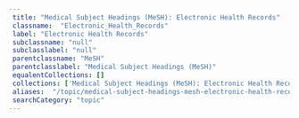 ```yaml
--- 
 title: "Medical Subject Headings (MeSH): Electronic Health Records" 
 classname:  "Electronic_Health_Records" 
 label: "Electronic Health Records" 
 subclassname: "null" 
 subclasslabel: "null" 
 parentclassname: "MeSH" 
 parentclasslabel: "Medical Subject Headings (MeSH)" 
 equalentCollections: [] 
 collections: ['Medical Subject Headings (MeSH): Electronic Health Records']
 aliases:  "/topic/medical-subject-headings-mesh-electronic-health-records"  
 searchCategory: "topic" 
---
```

